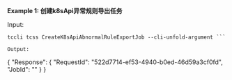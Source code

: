 **Example 1: 创建k8sApi异常规则导出任务**



Input: 

```
tccli tcss CreateK8sApiAbnormalRuleExportJob --cli-unfold-argument ```

Output: 
```
{
    "Response": {
        "RequestId": "522d7714-ef53-4940-b0ed-46d59a3cf0fd",
        "JobId": ""
    }
}
```

